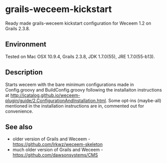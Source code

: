 grails-weceem-kickstart
=======================

Ready made grails-weceem kickstart configuration for Weceem 1.2 on Grails 2.3.8.   

Environment
-----------
Tested on Mac OSX 10.9.4, Grails 2.3.8, JDK 1.7.0(55), JRE 1.7.0(55-b13).

Description
-----------
Starts weceem with the bare minimum configurations made in Config.groovy and BuildConfig.groovy following the installaiton instructions at http://jcatalog.github.io/weceem-plugin/guide/2.ConfigurationAndInstallation.html. Some opt-ins (maybe-all) mentioned in the installation instructions are in, commented out for convenience. 

See also
--------
* older version of Grails and Weceem - https://github.com/lrkwz/weceem-skeleton
* much older version of Grails and Weceem - https://github.com/dawsonsystems/CMS


